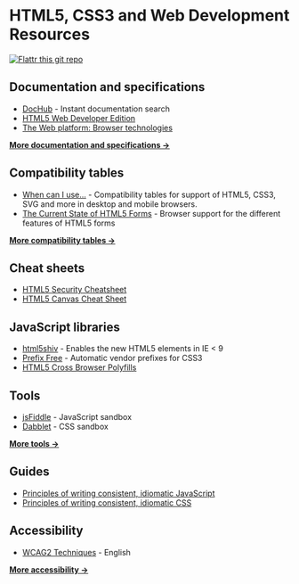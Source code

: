 HTML5, CSS3 and Web Development Resources
=========================================

[![Flattr this git repo](http://api.flattr.com/button/flattr-badge-large.png)](https://flattr.com/submit/auto?user_id=Sir_Pepe&url=https://github.com/SirPepe/HTML5Resources&title=HTML5Resources&language=de&tags=github&category=images)

Documentation and specifications
--------------------------------

- [DocHub](http://dochub.io/) - Instant documentation search
- [HTML5 Web Developer Edition](http://developers.whatwg.org/)
- [The Web platform: Browser technologies](http://platform.html5.org/)

**[More documentation and specifications →](https://github.com/SirPepe/HTML5Resources/blob/master/Documentation.md)**



Compatibility tables
--------------------

- [When can I use...](http://caniuse.com/) - Compatibility tables for support of HTML5, CSS3, SVG and more in desktop and mobile browsers.
- [The Current State of HTML5 Forms](http://wufoo.com/html5/) - Browser support for the different features of HTML5 forms

**[More compatibility tables →](https://github.com/SirPepe/HTML5Resources/blob/master/Compatibility.md)**



Cheat sheets
------------

- [HTML5 Security Cheatsheet](http://html5sec.org/)
- [HTML5 Canvas Cheat Sheet](http://blog.nihilogic.dk/2009/02/html5-canvas-cheat-sheet.html)



JavaScript libraries
--------------------

- [html5shiv](http://code.google.com/p/html5shiv/) - Enables the new HTML5 elements in IE < 9
- [Prefix Free](http://leaverou.github.com/prefixfree/) - Automatic vendor prefixes for CSS3
- [HTML5 Cross Browser Polyfills](https://github.com/Modernizr/Modernizr/wiki/HTML5-Cross-Browser-Polyfills)



Tools
-----

- [jsFiddle](http://jsfiddle.net/) - JavaScript sandbox
- [Dabblet](http://dabblet.com/) - CSS sandbox

**[More tools →](https://github.com/SirPepe/HTML5Resources/blob/master/Tools.md)**



Guides
------

- [Principles of writing consistent, idiomatic JavaScript](https://github.com/rwldrn/idiomatic.js)
- [Principles of writing consistent, idiomatic CSS](https://github.com/necolas/idiomatic-css)



Accessibility
-------------

- [WCAG2 Techniques](http://www.w3.org/TR/2012/NOTE-WCAG20-TECHS-20120103/) - English

**[More accessibility →](https://github.com/SirPepe/HTML5Resources/blob/master/Accessibility.md)**